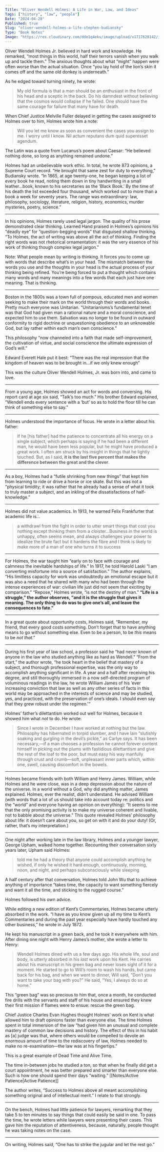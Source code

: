 ```yaml
---
Title: "Oliver Wendell Holmes: A Life in War, Law, and Ideas"
Tags: ["history", "law", "people"]
Date: "2024-04-28"
Published: true
Slug: "oliver-wendell-holmes-a-life-stephen-budiansky"
Type: "Book Notes"
Image: "https://res.cloudinary.com/dde1q4ekv/image/upload/v1717628142/images_sbx24y.jpg"
---
```

Oliver Wendell Holmes Jr. believed in hard work and knowledge. He remarked, “most things in this world, half their terrors vanish when you walk up and tackle them.” The anxious thoughts about what “might” happen were often worse than the actual situation. Once “you lay hold of the lion’s skin it comes off and the same old donkey is underneath.”

As he edged toward turning ninety, he wrote:

> My old formula is that a man should be an enthusiast in the front of his head and a sceptic in the back. Do his damndest without believing that the cosmos would collapse if he failed. One should have the same courage for failure that many have for death.

When Chief Justice Melville Fuller delayed in getting the cases assigned to Holmes over to him, Holmes wrote him a note:

> Will you let me know as soon as convenient the cases you assign to me. I worry until I know. Nil actum reputans dum quid superesset agendum.

The Latin was a quote from Lucanus’s poem about Caesar: “He believed nothing done, so long as anything remained undone.”

Holmes had an unbelievable work ethic. In total, he wrote 873 opinions, a Supreme Court record. “He brought that same zest for duty to everything,” Budiansky wrote. “In 1865, at age twenty-one, he began keeping a list of every book he read, noting them down in tiny handwriting in a small leather…book, known to his secretaries as the ‘Black Book.’ By the time of his death the list exceeded four thousand, which worked out to more than a book a week for seventy years. The range was extraordinary: law, philosophy, sociology, literature, religion, history, economics, murder mysteries, poetry, science.”

---

In his opinions, Holmes rarely used legal jargon. The quality of his prose demonstrated clear thinking. Learned Hand praised in Holmes’s opinions his “deadly eye” for “question-begging words” that disguised shallow thinking. “To Holmes, the act of writing was above all the act of thinking. Finding the right words was not rhetorical ornamentation: it was the very essence of his work of thinking though complex legal jargon.”

Note: What people mean by writing is thinking. It forces you to come up with words that describe what’s in your head. The mismatch between the words you use and the thoughts in your head is the actual process of your thinking being refined. You’re being forced to put a thought which contains many words and many meanings into a few words that each just have one meaning. That is thinking.

---

Boston in the 1800s was a town full of pompous, educated men and women seeking to make their mark on the world through their words and books. Pretty much everyone was Unitarian. “Unitarianisms’s fundamental tenet was that God had given man a rational nature and a moral conscience, and expected him to use them. Salvation was no longer to be found in outward conformity to rigid doctrine or unquestioning obedience to an unknowable God, but lay rather within each man’s own conscience.”

This philosophy “now channeled into a faith that made self-improvement, the cultivation of virtue, and social conscience the ultimate expression of God’s will.”

Edward Everett Hale put it best: “There was the real impression that the kingdom of heaven was to be brought in…if we only knew enough”

This was the culture Oliver Wendell Holmes, Jr. was born into, and came to love.

---

From a young age, Holmes showed an act for words and conversing. His report card at age six said, “Talk’s too much.” His brother Edward explained, “Wendell ends every sentence with a ‘but’ so as to hold the floor till he can think of something else to say.”

---

Holmes understood the importance of focus. He wrote in a letter about his father:

> If he [his father] had the patience to concentrate all his energy on a single subject, which perhaps is saying if he had been a different man, he would have been less popular, but he might have produced a great work. I often am struck by his insight in things that he lightly touched. But, as I said, **it is the last five percent that makes the difference between the great and the clever**.

---

As a boy, Holmes had a “futile shrinking from new things” that kept him from learning to ride or drive a horse or ice skate. But this was not a “physical timidity; it was rather that he already had a sense of what it took to truly master a subject, and an inkling of the dissatisfactions of half-knowledge.”

---

Holmes did not value academics. In 1913, he warned Felix Frankfurter that academic life is…

> a withdrawl from the fight in order to utter smart things that cost you nothing except thinking them from a cloister…Business in the world is unhappy, often seems mean, and always challenges your power to idealize the brute fact but it hardens the fibre and I think is likely to make more of a man of one who turns it to success

---

For Holmes, the war taught him “early on to face with courage and calmness the inevitable hardships of life.” In 1917, he told Harold Laski “I am converting misfortune into a source of satisfaction.” The author explains, “His limitless capacity for work was undoubtedly an emotional escape but it was also a need that he shared with many who had been through the intense experiences of war: civilian life just did not seem that exciting by comparison.” “Repose,” Holmes wrote, “is not the destiny of man.” **“Life is a struggle,” the author observes, “and it is the struggle that gives it meaning. The only thing to do was to give one’s all, and leave the consequences to fate.”**

---

In a great quote about opportunity costs, Holmes said, “Remember, my friend, that every good costs something. Don’t forget that to have anything means to go without something else. Even to be a person, to be _this_ means to be _not that_.”

---

During his first year of law school, a professor said he “had never known of anyone in the law who studied anything like as hard as Wendell.” “From the start,” the author wrote, “he took heart in the belief that mastery of a subject, and thorough professional expertise, was the only way to accomplish anything significant in life. A year and a half after receiving his degree, and still thoroughly immersed in a now self-directed program of voluminous readings in the law, he wrote William James of his ‘ever increasing conviction that law as well as any other series of facts in this world may be approached in the interests of science and may be studied, yes, and practiced, with the preservation of one’s ideals. I should even say that they grew robust under the regimen.'”

Holmes’ father’s dilettantism worked out well for Holmes, because it showed him what _not_ to do. He wrote:

> Since I wrote in December I have worked at nothing but the law. Philosophy has hibernated in torpid slumber, and I have lain “slutishly soaking and gurgling in the devil’s pickle,” as Carlye says. It has been necessary,—if a man chooses a profession he cannot forever content himself in picking out the plums with fastidious dilettantism and give the rest of the loaf to the poor, but must easy his way manfully through crust and crumb—soft, unpleasant inner parts which, within one, swell, causing discomfort in the bowels.

---

Holmes became friends with both William and Henry James. William, while Holmes and he were close, was in a deep depression about the nature of the universe. In a world without a God, why did anything matter, James explained. Holmes, ever the realist, didn’t understand. He advised William (with words that a lot of us should take into account today re: politics and the “world” and everyone having an opinion on everything): “It seems to me that the only promising activity is to make _my_ universe coherent and livable, not to babble about _the_ universe.” This quote revealed Holmes’ philosophy about life: it doesn’t care about you, so get on with it and do your duty! (Or, rather, that’s my interpretation.)

---

One night after working late in the law library, Holmes and a younger lawyer, George Upham, walked home together. Recounting their conversation sixty years later, Upham said Holmes:

> told me he had a theory that anyone could accomplish anything he wished, if only he wished it hard enough, continuously, morning, noon, and night, and perhaps subconsciously while sleeping

A half century after that conversation, Holmes told John Wu that to achieve anything of importance “takes time, the capacity to want something fiercely and want it all the time, and sticking to the rugged course.”

Holmes followed his own advice.

While editing a new edition of Kent’s Commentaries, Holmes became utterly absorbed in the work. “I have as you know given up all my time to Kent’s Commentaries and during the past year especially have hardly touched any other business,” he wrote in July 1872.

He kept his manuscript in a green back, and he took it everywhere with him. After dining one night with Henry James’s mother, she wrote a letter to Henry:

> Wendell Holmes dined with us a few days ago. His whole life, soul and body, is utterly absorbed in his _last_ work upon his Kent. He carries about his manuscript in his green bag and never loses sight of it for a moment. He started to go to Will’s room to wash his hands, but came back for his bag, and when we went to dinner, Will said, “Don’t you want to take your bag with you?” He said, “Yes, I always do so at home.”

This “green bag” was so precious to him that, once a month, he conducted fire drills with the servants and staff of his house and ensured they knew their first mission if flames were to ensue: rescue the green bag.

Chief Justice Charles Evan Hughes thought Holmes’ work on Kent is what allowed him to draft opinions faster than everyone else. The time Holmes spent in total immersion of the law “had given him an unusual and complete mastery of common law decisions and history. The effect of this in his habit as [a] judge was that, where others would be compelled to devote an enormous amount of time to the rediscovery of law, Holmes needed to make no re-examination—the law was at his fingertips.”

This is a great example of Dead Time and Alive Time.

The time in-between jobs he studied a ton, so that when he finally did get a court appointment, he was better prepared and smarter than everyone else. Such is how one should spend their days “waiting.” [[Notes/Active Patience|Active Patience]]

The author writes, “Success to Holmes above all meant accomplishing something original and of intellectual merit.” I relate to that strongly.

---

On the bench, Holmes had little patience for lawyers, remarking that they take 5 to ten minutes to say things that could easily be said in one. To pass the time, he wrote letters while lawyers were presenting their cases. This gave him the reputation of attentiveness, because, naturally, people thought he was taking notes on the case.

---

On writing, Holmes said, “One has to strike the jugular and let the rest go.”